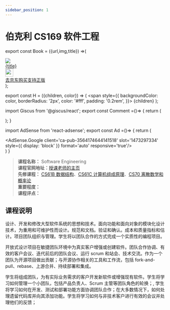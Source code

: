 ```yaml
---
sidebar_position: 1
---
```


# 伯克利 CS169 软件工程

export const Book = ({url,img,title}) =>(
<div class="bookitem">
  <a href={url} target="_blank" class="book-content">
    <div class="book-img">
      <img src={img} />
    </div>
    <div class="book-detail">
      <div class="book-title">{title}</div>
      <div class="boook-desc">
        <img width="25" height="25" src="https://hackweek-1251009918.cos.ap-shanghai.myqcloud.com/hackway/cs/jd.svg" />
        <div class="book-jd">去京东购买支持正版</div>
      </div>
    </div>
  </a>
  </div> 
);

export const H = ({children, color}) => (
  <span
    style={{
      backgroundColor: color,
      borderRadius: '2px',
      color: '#fff',
      padding: '0.2rem',
    }}>
    {children}
  </span>
);

import Giscus from '@giscus/react';
export const Comment =()=> {
  return (
   <div className="comments-container">
      <Giscus
        src="https://giscus.app/client.js"
        id="comments"
        repo="lidongyx/hackwaydoc"
        repoId="R_kgDOHUMOyA"
        category="Announcements"
        categoryId="DIC_kwDOHUMOyM4CPCtD"
        mapping="title"
        reactionsEnabled="1"
        emitMetadata="0"
        inputPosition="top"
        theme="light"
        lang="zh-CN"
        crossorigin="anonymous"
      />
    </div>
  );
}

import AdSense from 'react-adsense';
export const Ad =()=> {
  return (
    <div className="ad-container">
      <AdSense.Google
        client='ca-pub-3564174644141518'
        slot='1473297334'
        style={{ display: 'block' }}
        format='auto'
        responsive='true'/>
    </div>
  )
}

>**课程名称：** Software Engineering      
**课程官网地址：**[授课老师的主页](http://srujayk.com/cs169/index.html)    
**先修课程：** [CS61B 数据结构](https://hackway.org/docs/cs/freshman/datastructure/cs61b)、[CS61C 计算机组成原理](https://hackway.org/docs/cs/sophomore/system/cs61c)、[CS70 离散数学和概率论](https://hackway.org/docs/math/basic/discrete/cs70)     
**重要程度：**     
**课程评点：**  

## 课程说明
设计、开发和修改大型软件系统的思想和技术。面向功能和面向对象的模块化设计技术，为重用和可维护性而设计。规范和文档。验证和确认。成本和质量指标和估计。项目团队组织与管理。学生将以团队合作的方式完成一个实质性的编程项目。

开放式设计项目在敏捷团队环境中为真实客户增强或创建软件。团队合作协调、有效的客户会议、迭代前后的团队会议、运行 scrum 和站会、技术交流。作为一个团队为开源项目做出贡献；与开源协作相关的工具和工作流，包括 fork-and-pull、rebase、上游合并、持续部署和集成。

学生将组成团队，为有实际业务需求的客户开发新软件或增强现有软件。学生将学习如何管理一个小团队，包括产品负责人、Scrum 主管等团队角色的轮换；, 学生将学习如何在开发、测试和部署功能方面协调团队合作；在大多数情况下，如何处理遗留代码库并向其添加功能。学生将学习如何与非技术客户进行有效的会议并处理他们的反馈；


<Comment></Comment>


